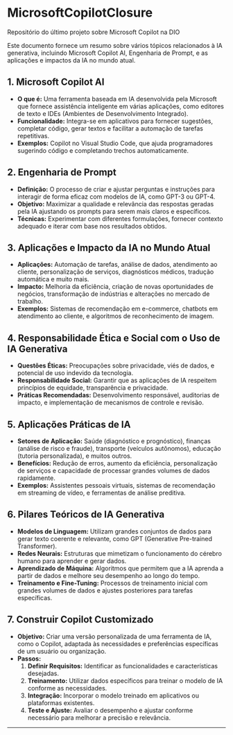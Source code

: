 # MicrosoftCopilotClosure
Repositório do último projeto sobre Microsoft Copilot na DIO

Este documento fornece um resumo sobre vários tópicos relacionados à IA generativa, incluindo Microsoft Copilot AI, Engenharia de Prompt, e as aplicações e impactos da IA no mundo atual. 

## 1. Microsoft Copilot AI
- **O que é:** Uma ferramenta baseada em IA desenvolvida pela Microsoft que fornece assistência inteligente em várias aplicações, como editores de texto e IDEs (Ambientes de Desenvolvimento Integrado).
- **Funcionalidade:** Integra-se em aplicativos para fornecer sugestões, completar código, gerar textos e facilitar a automação de tarefas repetitivas.
- **Exemplos:** Copilot no Visual Studio Code, que ajuda programadores sugerindo código e completando trechos automaticamente.

## 2. Engenharia de Prompt
- **Definição:** O processo de criar e ajustar perguntas e instruções para interagir de forma eficaz com modelos de IA, como GPT-3 ou GPT-4.
- **Objetivo:** Maximizar a qualidade e relevância das respostas geradas pela IA ajustando os prompts para serem mais claros e específicos.
- **Técnicas:** Experimentar com diferentes formulações, fornecer contexto adequado e iterar com base nos resultados obtidos.

## 3. Aplicações e Impacto da IA no Mundo Atual
- **Aplicações:** Automação de tarefas, análise de dados, atendimento ao cliente, personalização de serviços, diagnósticos médicos, tradução automática e muito mais.
- **Impacto:** Melhoria da eficiência, criação de novas oportunidades de negócios, transformação de indústrias e alterações no mercado de trabalho.
- **Exemplos:** Sistemas de recomendação em e-commerce, chatbots em atendimento ao cliente, e algoritmos de reconhecimento de imagem.

## 4. Responsabilidade Ética e Social com o Uso de IA Generativa
- **Questões Éticas:** Preocupações sobre privacidade, viés de dados, e potencial de uso indevido da tecnologia.
- **Responsabilidade Social:** Garantir que as aplicações de IA respeitem princípios de equidade, transparência e privacidade.
- **Práticas Recomendadas:** Desenvolvimento responsável, auditorias de impacto, e implementação de mecanismos de controle e revisão.

## 5. Aplicações Práticas de IA
- **Setores de Aplicação:** Saúde (diagnóstico e prognóstico), finanças (análise de risco e fraude), transporte (veículos autônomos), educação (tutoria personalizada), e muitos outros.
- **Benefícios:** Redução de erros, aumento da eficiência, personalização de serviços e capacidade de processar grandes volumes de dados rapidamente.
- **Exemplos:** Assistentes pessoais virtuais, sistemas de recomendação em streaming de vídeo, e ferramentas de análise preditiva.

## 6. Pilares Teóricos de IA Generativa
- **Modelos de Linguagem:** Utilizam grandes conjuntos de dados para gerar texto coerente e relevante, como GPT (Generative Pre-trained Transformer).
- **Redes Neurais:** Estruturas que mimetizam o funcionamento do cérebro humano para aprender e gerar dados.
- **Aprendizado de Máquina:** Algoritmos que permitem que a IA aprenda a partir de dados e melhore seu desempenho ao longo do tempo.
- **Treinamento e Fine-Tuning:** Processos de treinamento inicial com grandes volumes de dados e ajustes posteriores para tarefas específicas.

## 7. Construir Copilot Customizado
- **Objetivo:** Criar uma versão personalizada de uma ferramenta de IA, como o Copilot, adaptada às necessidades e preferências específicas de um usuário ou organização.
- **Passos:**
  1. **Definir Requisitos:** Identificar as funcionalidades e características desejadas.
  2. **Treinamento:** Utilizar dados específicos para treinar o modelo de IA conforme as necessidades.
  3. **Integração:** Incorporar o modelo treinado em aplicativos ou plataformas existentes.
  4. **Teste e Ajuste:** Avaliar o desempenho e ajustar conforme necessário para melhorar a precisão e relevância.

---
